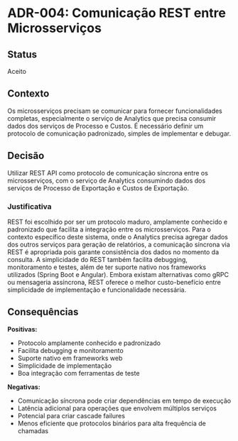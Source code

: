 # ADR-004: Comunicação REST entre Microsserviços

## Status

Aceito

## Contexto

Os microsserviços precisam se comunicar para fornecer funcionalidades completas, especialmente o serviço de Analytics que precisa consumir dados dos serviços de Processo e Custos. É necessário definir um protocolo de comunicação padronizado, simples de implementar e debugar.

## Decisão

Utilizar REST API como protocolo de comunicação síncrona entre os microsserviços, com o serviço de Analytics consumindo dados dos serviços de Processo de Exportação e Custos de Exportação.

### Justificativa

REST foi escolhido por ser um protocolo maduro, amplamente conhecido e padronizado que facilita a integração entre os microsserviços. Para o contexto específico deste sistema, onde o Analytics precisa agregar dados dos outros serviços para geração de relatórios, a comunicação síncrona via REST é apropriada pois garante consistência dos dados no momento da consulta. A simplicidade do REST também facilita debugging, monitoramento e testes, além de ter suporte nativo nos frameworks utilizados (Spring Boot e Angular). Embora existam alternativas como gRPC ou mensageria assíncrona, REST oferece o melhor custo-benefício entre simplicidade de implementação e funcionalidade necessária.

## Consequências

**Positivas:**

- Protocolo amplamente conhecido e padronizado
- Facilita debugging e monitoramento
- Suporte nativo em frameworks web
- Simplicidade de implementação
- Boa integração com ferramentas de teste

**Negativas:**

- Comunicação síncrona pode criar dependências em tempo de execução
- Latência adicional para operações que envolvem múltiplos serviços
- Potencial para criar cascade failures
- Menos eficiente que protocolos binários para alta frequência de chamadas
